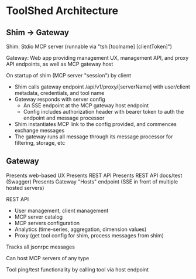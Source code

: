 # ToolShed Architecture

## Shim -> Gateway

Shim: Stdio MCP server (runnable via "tsh [toolname] [clientToken]")

Gateway: Web app providing management UX, management API, and proxy API endpoints, as well as MCP gateway host

On startup of shim (MCP server "session") by client
- Shim calls gateway endpoint /api/v1/proxy/[serverName] with user/client metadata, credentials, and tool name
- Gateway responds with server config
  - An SSE endpoint at the MCP gateway host endpoint
  - Config includes authorization header with bearer token to auth the endpoint and message processor
- Shim instantiates MCP link to the config provided, and commences exchange messages
- The gateway runs all message through its message processor for filtering, storage, etc

## Gateway

Presents web-based UX
Presents REST API
Presents REST API docs/test (Swagger)
Presents Gateway "Hosts" endpoint (SSE in front of multiple hosted servers)
  
REST API
- User management, client management
- MCP server catalog
- MCP servers configuration
- Analytics (time-series, aggregation, dimension values)
- Proxy (get tool config for shim, process messages from shim)

Tracks all jsonrpc messages

Can host MCP servers of any type

Tool ping/test functionality by calling tool via host endpoint
